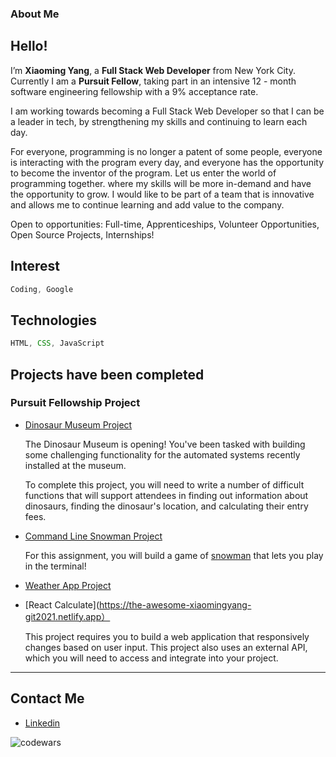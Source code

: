 ### About Me
## Hello!


  I’m __Xiaoming Yang__, a __Full Stack Web Developer__ from New York City. Currently I am a __Pursuit Fellow__, taking part in an intensive 12 - month software engineering fellowship with a 9% acceptance rate.


  I am working towards becoming a Full Stack Web Developer so that I can be a leader in tech, by strengthening my skills and continuing to learn each day.

  For everyone, programming is no longer a patent of some people, everyone is interacting with the program every day, and everyone has the opportunity to become the inventor of the program. Let us enter the world of programming together. where my skills will be more in-demand and have the opportunity to grow. I would like to be part of a team that is innovative and allows me to continue learning and add value to the company.

Open to opportunities: Full-time, Apprenticeships, Volunteer Opportunities, Open Source Projects, Internships!

## Interest
```javaScript
Coding, Google
```
## Technologies 
```javaScript
HTML, CSS, JavaScript
```
## Projects have been completed
### Pursuit Fellowship Project

- [Dinosaur Museum Project](https://xiaomingyang-git2021.github.io/8-0-dinosaur-museum-project/)

  The Dinosaur Museum is opening! You've been tasked with building some challenging functionality for the automated systems recently    installed at the museum.

  To complete this project, you will need to write a number of difficult functions that will support attendees in finding out information about dinosaurs, finding the dinosaur's location, and calculating their entry fees.
- [Command Line Snowman Project](https://xiaomingyang-git2021.github.io/8-0-command-line-snowman/)

  For this assignment, you will build a game of [snowman](https://benstone1.github.io/Snowman-App/) that lets you play in the terminal!
  
- [Weather App Project](https://xiaomingyang-git2021.github.io/8-0-weather-app-project/)

- [React Calculate](https://the-awesome-xiaomingyang-git2021.netlify.app）

  This project requires you to build a web application that responsively changes based on user input. This project also uses an external API, which you will need to access and integrate into your project.

<hr />

## Contact Me

- [Linkedin](https://www.linkedin.com/in/xiaoming-yang/)


 ![codewars](https://www.codewars.com/users/xiaomingyang-git2021/badges/small)
